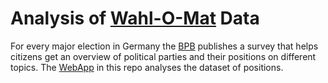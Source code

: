 # Analysis of [Wahl-O-Mat](https://www.bpb.de/themen/wahl-o-mat/) Data
For every major election in Germany the [BPB](https://www.bpb.de/) publishes a survey that helps citizens get an overview of political parties and their positions on different topics.
The [WebApp](https://wahl-o-mat.streamlit.app/) in this repo analyses the dataset of positions.

